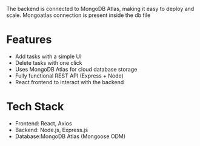 


The backend is connected to MongoDB Atlas, making it easy to deploy and scale.
Mongoatlas connection is present inside the db file

# Features

- Add tasks with a simple UI
- Delete tasks with one click
- Uses MongoDB Atlas for cloud database storage
- Fully functional REST API (Express + Node)
- React frontend to interact with the backend

# Tech Stack

- Frontend: React, Axios
- Backend: Node.js, Express.js
- Database:MongoDB Atlas (Mongoose ODM)
